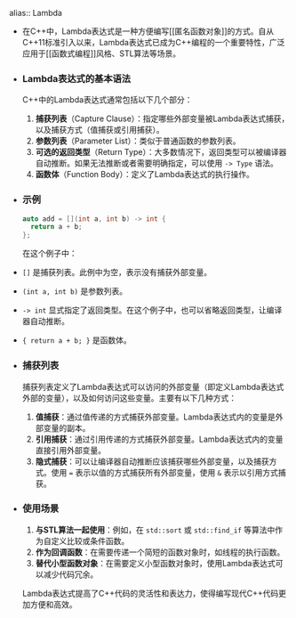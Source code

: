 alias:: Lambda

- 在C++中，Lambda表达式是一种方便编写[[匿名函数对象]]的方式。自从C++11标准引入以来，Lambda表达式已成为C++编程的一个重要特性，广泛应用于[[函数式编程]]风格、STL算法等场景。
- ### Lambda表达式的基本语法
  
  C++中的Lambda表达式通常包括以下几个部分：
  
  1. **捕获列表**（Capture Clause）：指定哪些外部变量被Lambda表达式捕获，以及捕获方式（值捕获或引用捕获）。
  2. **参数列表**（Parameter List）：类似于普通函数的参数列表。
  3. **可选的返回类型**（Return Type）：大多数情况下，返回类型可以被编译器自动推断。如果无法推断或者需要明确指定，可以使用 `-> Type` 语法。
  4. **函数体**（Function Body）：定义了Lambda表达式的执行操作。
- ### 示例
  
  ```cpp
  auto add = [](int a, int b) -> int {
    return a + b;
  };
  ```
  
  在这个例子中：
- `[]` 是捕获列表。此例中为空，表示没有捕获外部变量。
- `(int a, int b)` 是参数列表。
- `-> int` 显式指定了返回类型。在这个例子中，也可以省略返回类型，让编译器自动推断。
- `{ return a + b; }` 是函数体。
- ### 捕获列表
  
  捕获列表定义了Lambda表达式可以访问的外部变量（即定义Lambda表达式外部的变量），以及如何访问这些变量。主要有以下几种方式：
  
  1. **值捕获**：通过值传递的方式捕获外部变量。Lambda表达式内的变量是外部变量的副本。
  2. **引用捕获**：通过引用传递的方式捕获外部变量。Lambda表达式内的变量直接引用外部变量。
  3. **隐式捕获**：可以让编译器自动推断应该捕获哪些外部变量，以及捕获方式。使用 `=` 表示以值的方式捕获所有外部变量，使用 `&` 表示以引用方式捕获。
- ### 使用场景
  
  1. **与STL算法一起使用**：例如，在 `std::sort` 或 `std::find_if` 等算法中作为自定义比较或条件函数。
  2. **作为回调函数**：在需要传递一个简短的函数对象时，如线程的执行函数。
  3. **替代小型函数对象**：在需要定义小型函数对象时，使用Lambda表达式可以减少代码冗余。
  
  Lambda表达式提高了C++代码的灵活性和表达力，使得编写现代C++代码更加方便和高效。